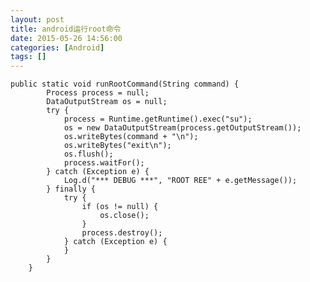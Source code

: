 ```yaml
---
layout: post
title: android运行root命令
date: 2015-05-26 14:56:00
categories: [Android]
tags: []
---
```

	public static void runRootCommand(String command) {
	        Process process = null;
	        DataOutputStream os = null;
	        try {
	            process = Runtime.getRuntime().exec("su");
	            os = new DataOutputStream(process.getOutputStream());
	            os.writeBytes(command + "\n");
	            os.writeBytes("exit\n");
	            os.flush();
	            process.waitFor();
	        } catch (Exception e) {
	            Log.d("*** DEBUG ***", "ROOT REE" + e.getMessage());
	        } finally {
	            try {
	                if (os != null) {
	                    os.close();
	                }
	                process.destroy();
	            } catch (Exception e) {
	            }
	        }
	    }
